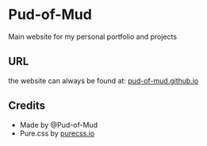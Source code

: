 # Pud-of-Mud
Main website for my personal portfolio and projects

## URL
the website can always be found at:
[pud-of-mud.github.io](pud-of-mud.github.io)

## Credits
* Made by @Pud-of-Mud
* Pure.css by [purecss.io](https://purecss.io/base/)
